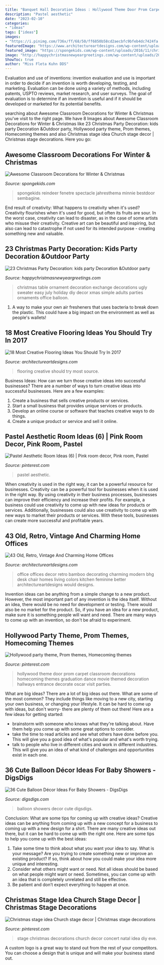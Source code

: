 ```yaml
---
title: "Banquet Hall Decoration Ideas : Hollywood Theme Door Prom Carpet Classroom Decorations Homecoming Themes Graduation Dance Movie Themed Decoration Hallways Entrance Decorate Oscar Visit Parties"
description: "Pastel aesthetic"
date: "2023-02-10"
categories:
- "ideas"
tags: ["ideas"]
images:
- "https://i.pinimg.com/736x/ff/68/50/ff6850b58cd2aecbfc9bfeb4dc7424fa.jpg"
featuredImage: "https://www.architectureartdesigns.com/wp-content/uploads/2017/02/13-2-e1485983770796-630x686.jpg"
featured_image: "https://spongekids.com/wp-content/uploads/2016/11/christmas-bulletin-board/16-christmas-bulletin-board-ideas.jpg"
image: "http://happychristmasnewyeargreetings.com/wp-content/uploads/2017/11/Chirstmas-Party-Decoration-1.jpg"
ShowToc: true
author: "Miss Fleta Kuhn DDS"
---
```



Evaluation and use of inventions:
invention evaluation and use is important in order to decide if an invention is worth developing, testing, and marketing. Evaluation can be done using a variety of methods, including patents, USPTO reviews, market research, and user surveys. The goal of evaluation is to determine if an invention is useful and if it should be developed or marketed for its potential benefits.

	

		
searching about Awesome Classroom Decorations for Winter &amp; Christmas you've visit to the right page. We have 8 Images about Awesome Classroom Decorations for Winter &amp; Christmas like 23 Christmas Party Decoration: kids party Decoration &amp;Outdoor party, Hollywood party theme, Prom themes, Homecoming themes and also Christmas stage idea Church stage decor | Christmas stage decorations. Here you go:
		
    
## Awesome Classroom Decorations For Winter &amp; Christmas

<img loading=lazy src="https://spongekids.com/wp-content/uploads/2016/11/christmas-bulletin-board/16-christmas-bulletin-board-ideas.jpg" onerror="this.onerror=null;this.src='https://tse2.mm.bing.net/th?id=OIP.zg1GltAQEeDMpy2IHtnFsQHaJ6&amp;pid=15.1';" alt="Awesome Classroom Decorations for Winter &amp; Christmas">

_Source: spongekids.com_

>spongekids reindeer fenetre spectacle jahresthema minnie bestdoor sembagine. 

	

End result of creativity: What happens to creativity when it's used?
Creativity flourishes when it's used for good, but often its fruits are sour. In the worst case, creativity can lead to disaster, as in the case of some artists who misuse their creativity. Creative art can be beautiful and inspiring, but also can lead to catastrophe if not used for its intended purpose - creating something new and valuable.

    
## 23 Christmas Party Decoration: Kids Party Decoration &amp;Outdoor Party

<img loading=lazy src="http://happychristmasnewyeargreetings.com/wp-content/uploads/2017/11/Chirstmas-Party-Decoration-1.jpg" onerror="this.onerror=null;this.src='https://tse4.mm.bing.net/th?id=OIP.-9-dbo97vwbcw9uaKtnZ7gHaLI&amp;pid=15.1';" alt="23 Christmas Party Decoration: kids party Decoration &amp;Outdoor party">

_Source: happychristmasnewyeargreetings.com_

>christmas table ornament decoration exchange decorations ugly sweater easy july holiday diy decor xmas simple adults parties ornaments office balloon. 

	

1. A way to make your own air fresheners that uses bacteria to break down the plastic. This could have a big impact on the environment as well as people's wallets! 

    
## 18 Most Creative Flooring Ideas You Should Try In 2017

<img loading=lazy src="https://www.architectureartdesigns.com/wp-content/uploads/2017/02/13-2-e1485983770796-630x686.jpg" onerror="this.onerror=null;this.src='https://tse4.mm.bing.net/th?id=OIP.zAc8pN0ySq79Z6yNgeyNxwHaIE&amp;pid=15.1';" alt="18 Most Creative Flooring Ideas You Should Try In 2017">

_Source: architectureartdesigns.com_

>flooring creative should try most source. 

	

Business Ideas: How can we turn those creative ideas into successful businesses?
There are a number of ways to turn creative ideas into successful businesses. Here are a few examples: 
1. Create a business that sells creative products or services.
2. Start a small business that provides unique services or products.
3. Develop an online course or software that teaches creative ways to do things. 
4. Create a unique product or service and sell it online.

    
## Pastel Aesthetic Room Ideas (6) | Pink Room Decor, Pink Room, Pastel

<img loading=lazy src="https://i.pinimg.com/736x/f5/38/fc/f538fc439c6463eb23298240d01d6251.jpg" onerror="this.onerror=null;this.src='https://tse1.mm.bing.net/th?id=OIP.DGruyBopwg1atuJd-UPZ4wHaLH&amp;pid=15.1';" alt="Pastel Aesthetic Room Ideas (6) | Pink room decor, Pink room, Pastel">

_Source: pinterest.com_

>pastel aesthetic. 

	

When creativity is used in the right way, it can be a powerful resource for businesses.
Creativity can be a powerful tool for businesses when it is used in the right way. By using creativity in their business processes, businesses can improve their efficiency and increase their profits. For example, a business could use creativity to come up with new ideas for products or services. Additionally, businesses could also use creativity to come up with new ways to market their products or services. With these tools, businesses can create more successful and profitable years.

    
## 43 Old, Retro, Vintage And Charming Home Offices

<img loading=lazy src="https://www.architectureartdesigns.com/wp-content/uploads/2013/04/ArchitectureArtDesigns-11103.jpg" onerror="this.onerror=null;this.src='https://tse1.mm.bing.net/th?id=OIP.gAI8ldAWTrQD5h1trN4QuwHaJ3&amp;pid=15.1';" alt="43 Old, Retro, Vintage And Charming Home Offices">

_Source: architectureartdesigns.com_

>office offices decor retro bamboo decorating charming modern bhg desk chair homes living colors kitchen feminine better architectureartdesigns would designs. 

	

Invention ideas can be anything from a simple change to a new product. However, the most important part of any invention is the idea itself. Without an idea, there would be no need for development or testing. There would also be no market for the product. So, if you have an idea for a new product, make sure it is something people will want and need. There are many ways to come up with an invention, so don't be afraid to experiment.

    
## Hollywood Party Theme, Prom Themes, Homecoming Themes

<img loading=lazy src="https://i.pinimg.com/736x/72/1d/a5/721da5248631f924dd69ce784d1935da.jpg" onerror="this.onerror=null;this.src='https://tse3.mm.bing.net/th?id=OIP.ZCbhf2MI72Z4vUGxiLKPvgHaJ3&amp;pid=15.1';" alt="Hollywood party theme, Prom themes, Homecoming themes">

_Source: pinterest.com_

>hollywood theme door prom carpet classroom decorations homecoming themes graduation dance movie themed decoration hallways entrance decorate oscar visit parties. 

	

What are big ideas?
There are a lot of big ideas out there. What are some of the most common? They include things like moving to a new city, starting your own business, or changing your lifestyle. It can be hard to come up with ideas, but don't worry- there are plenty of them out there! Here are a few ideas for getting started: 
- brainstorm with someone who knows what they're talking about. Have them help you come up with some great options to consider. 
- take the time to read articles and see what others have done before you. This will give you a good idea of what's popular and what's worth trying. 
- talk to people who live in different cities and work in different industries. This will give you an idea of what kind of challenges and opportunities exist in each one.

    
## 36 Cute Balloon Décor Ideas For Baby Showers - DigsDigs

<img loading=lazy src="https://www.digsdigs.com/photos/cute-balloon-decor-ideas-for-baby-showers-6.jpg" onerror="this.onerror=null;this.src='https://tse4.mm.bing.net/th?id=OIP.v0Q8A1_6gtBRjvo55S5mEgHaJ3&amp;pid=15.1';" alt="36 Cute Balloon Décor Ideas For Baby Showers - DigsDigs">

_Source: digsdigs.com_

>balloon showers decor cute digsdigs. 

	

Conclusion: What are some tips for coming up with creative ideas?
Creative ideas can be anything from coming up with a new concept for a business to coming up with a new design for a shirt. There are many creative ideas out there, but it can be hard to come up with the right one. Here are some tips to help you come up with the best ideas: 
1) Take some time to think about what you want your idea to say. What is your message? Are you trying to create something new or improve an existing product? If so, think about how you could make your idea more unique and interesting. 
2) Consider what others might want or need. Not all ideas should be based on what people might want or need. Sometimes, you can come up with an idea that is completely unrelated and still be effective. 
3) Be patient and don’t expect everything to happen at once.

    
## Christmas Stage Idea Church Stage Decor | Christmas Stage Decorations

<img loading=lazy src="https://i.pinimg.com/736x/ff/68/50/ff6850b58cd2aecbfc9bfeb4dc7424fa.jpg" onerror="this.onerror=null;this.src='https://tse3.mm.bing.net/th?id=OIP.7Awxgzeg-iT-k4gFvZnQQAHaFE&amp;pid=15.1';" alt="Christmas stage idea Church stage decor | Christmas stage decorations">

_Source: pinterest.com_

>stage christmas decorations church decor concert natal idea diy eve. 

	

A custom logo is a great way to stand out from the rest of your competitors. You can choose a design that is unique and will make your business stand out.


